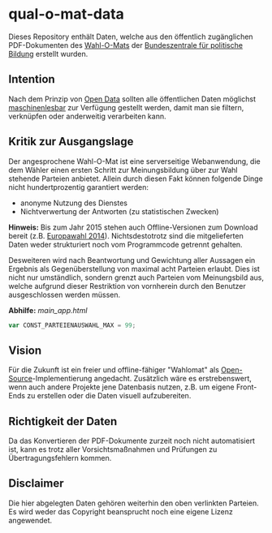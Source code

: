 # qual-o-mat-data

Dieses Repository enthält Daten, welche aus den öffentlich zugänglichen PDF-Dokumenten des [Wahl-O-Mats](https://www.wahl-o-mat.de/) der [Bundeszentrale für politische Bildung](https://www.bpb.de/politik/wahlen/wahl-o-mat/) erstellt wurden.

## Intention

Nach dem Prinzip von [Open Data](https://de.wikipedia.org/wiki/Open_Data) sollten alle öffentlichen Daten möglichst [maschinenlesbar](https://en.wikipedia.org/wiki/Machine-readable_data) zur Verfügung gestellt werden, damit man sie filtern, verknüpfen oder anderweitig verarbeiten kann.

## Kritik zur Ausgangslage

Der angesprochene Wahl-O-Mat ist eine serverseitige Webanwendung, die dem Wähler einen ersten Schritt zur Meinungsbildung über zur Wahl stehende Parteien anbietet. Allein durch diesen Fakt können folgende Dinge nicht hundertprozentig garantiert werden:
- anonyme Nutzung des Dienstes
- Nichtverwertung der Antworten (zu statistischen Zwecken)

**Hinweis:**
Bis zum Jahr 2015 stehen auch Offline-Versionen zum Download bereit (z.B. [Europawahl 2014](https://www.wahl-o-mat.de/europawahl2014/wahlomat.zip)). Nichtsdestotrotz sind die mitgelieferten Daten weder strukturiert noch vom Programmcode getrennt gehalten.

Desweiteren wird nach Beantwortung und Gewichtung aller Aussagen ein Ergebnis als Gegenüberstellung von maximal acht Parteien erlaubt. Dies ist nicht nur umständlich, sondern grenzt auch Parteien vom Meinungsbild aus, welche aufgrund dieser Restriktion von vornherein durch den Benutzer ausgeschlossen werden müssen.

**Abhilfe:**
*main_app.html*
```javascript
var CONST_PARTEIENAUSWAHL_MAX = 99;
```

## Vision

Für die Zukunft ist ein freier und offline-fähiger "Wahlomat" als [Open-Source](https://de.wikipedia.org/wiki/Open_Source)-Implementierung angedacht. Zusätzlich wäre es erstrebenswert, wenn auch andere Projekte jene Datenbasis nutzen, z.B. um eigene Front-Ends zu erstellen oder die Daten visuell aufzubereiten.

## Richtigkeit der Daten

Da das Konvertieren der PDF-Dokumente zurzeit noch nicht automatisiert ist, kann es trotz aller Vorsichtsmaßnahmen und Prüfungen zu Übertragungsfehlern kommen.

## Disclaimer

Die hier abgelegten Daten gehören weiterhin den oben verlinkten Parteien. Es wird weder das Copyright beansprucht noch eine eigene Lizenz angewendet.
